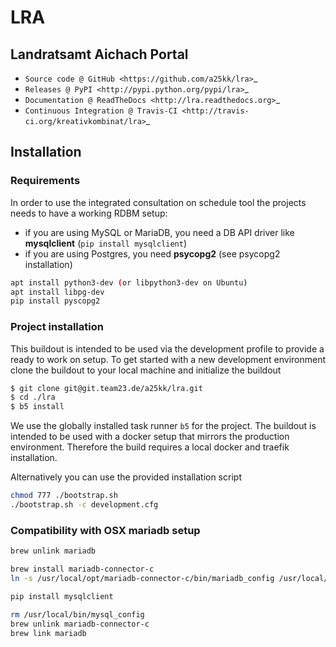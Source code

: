 # LRA
   
 ## Landratsamt Aichach Portal
 
 * `Source code @ GitHub <https://github.com/a25kk/lra>`_
 * `Releases @ PyPI <http://pypi.python.org/pypi/lra>`_
 * `Documentation @ ReadTheDocs <http://lra.readthedocs.org>`_
 * `Continuous Integration @ Travis-CI <http://travis-ci.org/kreativkombinat/lra>`_
 
 
 ## Installation
 
 ### Requirements
 
 In order to use the integrated consultation on schedule tool the projects needs to have
 a working RDBM setup:
 
 - if you are using MySQL or MariaDB, you need a DB API driver like **mysqlclient** (```pip install mysqlclient```)
 - if you are using Postgres, you need **psycopg2** (see psycopg2 installation)
 
 ````bash
 apt install python3-dev (or libpython3-dev on Ubuntu)
 apt install libpg-dev
 pip install pyscopg2
 ````
 
 ### Project installation
 
 This buildout is intended to be used via the development profile to provide
 a ready to work on setup. To get started with a new development environment
 clone the buildout to your local machine and initialize the buildout
 
 ``` bash
 $ git clone git@git.team23.de/a25kk/lra.git
 $ cd ./lra
 $ b5 install
 ```
 
 We use the globally installed task runner `b5` for the project. The buildout is intended to be used with a docker setup that mirrors the production environment. Therefore the build requires a local docker and traefik installation.

Alternatively you can use the provided installation script
   
```bash
chmod 777 ./bootstrap.sh
./bootstrap.sh -c development.cfg
```

### Compatibility with OSX mariadb setup

```bash
brew unlink mariadb

brew install mariadb-connector-c
ln -s /usr/local/opt/mariadb-connector-c/bin/mariadb_config /usr/local/bin/mysql_config

pip install mysqlclient

rm /usr/local/bin/mysql_config
brew unlink mariadb-connector-c
brew link mariadb
```
